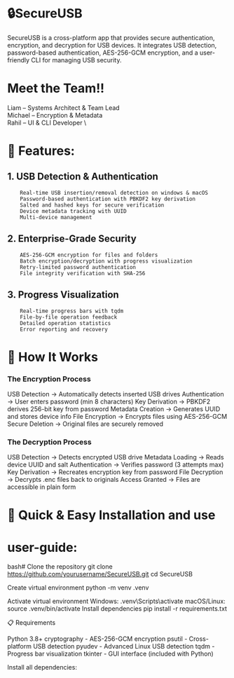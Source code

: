 # 🔒SecureUSB

SecureUSB is a cross-platform app that provides secure authentication, encryption, and decryption for USB devices. It integrates USB detection, password-based authentication, AES-256-GCM encryption, and a user-friendly CLI for managing USB security.

# Meet the Team!!
Liam – Systems Architect & Team Lead  \
Michael – Encryption & Metadata  \
Rahil – UI & CLI Developer  \

# 🚀 Features:
 ## 1. USB Detection & Authentication
        Real-time USB insertion/removal detection on windows & macOS
        Password-based authentication with PBKDF2 key derivation
        Salted and hashed keys for secure verification
        Device metadata tracking with UUID
        Multi-device management

 ## 2. Enterprise-Grade Security
        AES-256-GCM encryption for files and folders
        Batch encryption/decryption with progress visualization
        Retry-limited password authentication
        File integrity verification with SHA-256

 ## 3. Progress Visualization
        Real-time progress bars with tqdm
        File-by-file operation feedback
        Detailed operation statistics
        Error reporting and recovery


# 🔧 How It Works

### The Encryption Process

USB Detection → Automatically detects inserted USB drives
Authentication → User enters password (min 8 characters)
Key Derivation → PBKDF2 derives 256-bit key from password
Metadata Creation → Generates UUID and stores device info
File Encryption → Encrypts files using AES-256-GCM
Secure Deletion → Original files are securely removed

### The Decryption Process

USB Detection → Detects encrypted USB drive
Metadata Loading → Reads device UUID and salt
Authentication → Verifies password (3 attempts max)
Key Derivation → Recreates encryption key from password
File Decryption → Decrypts .enc files back to originals
Access Granted → Files are accessible in plain form
 
# 🚀 Quick & Easy Installation and use

# user-guide: 

bash# Clone the repository
git clone https://github.com/yourusername/SecureUSB.git
cd SecureUSB

Create virtual environment
python -m venv .venv

Activate virtual environment
 Windows:
.venv\Scripts\activate
 macOS/Linux:
source .venv/bin/activate
 Install dependencies
pip install -r requirements.txt

📋 Requirements

Python 3.8+
cryptography - AES-256-GCM encryption
psutil - Cross-platform USB detection
pyudev - Advanced Linux USB detection
tqdm - Progress bar visualization
tkinter - GUI interface (included with Python)

Install all dependencies: